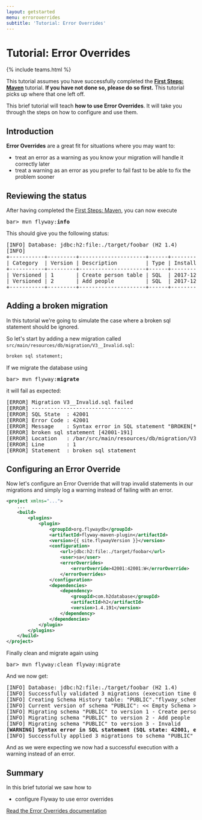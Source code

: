 ```yaml
---
layout: getstarted
menu: erroroverrides
subtitle: 'Tutorial: Error Overrides'
---
```

# Tutorial: Error Overrides
{% include teams.html %}

This tutorial assumes you have successfully completed the [**First Steps: Maven**](/getstarted/firststeps/maven)
tutorial. **If you have not done so, please do so first.** This tutorial picks up where that one left off.

This brief tutorial will teach **how to use Error Overrides**. It will take you through the
steps on how to configure and use them.

## Introduction

**Error Overrides** are a great fit for situations where you may want to:
- treat an error as a warning as you know your migration will handle it correctly later
- treat a warning as an error as you prefer to fail fast to be able to fix the problem sooner

## Reviewing the status

After having completed the [First Steps: Maven](/getstarted/firststeps/maven), you can now execute

<pre class="console"><span>bar&gt;</span> mvn flyway:<strong>info</strong></pre>

This should give you the following status:

<pre class="console">[INFO] Database: jdbc:h2:file:./target/foobar (H2 1.4)
[INFO]
+-----------+---------+---------------------+------+---------------------+---------+
| Category  | Version | Description         | Type | Installed On        | State   |
+-----------+---------+---------------------+------+---------------------+---------+
| Versioned | 1       | Create person table | SQL  | 2017-12-22 15:26:39 | Success |
| Versioned | 2       | Add people          | SQL  | 2017-12-22 15:28:17 | Success |
+-----------+---------+---------------------+------+---------------------+---------+</pre>

## Adding a broken migration

In this tutorial we're going to simulate the case where a broken sql statement should be ignored.

So let's start by adding a new migration called `src/main/resources/db/migration/V3__Invalid.sql`:
```sql
broken sql statement;
```

If we migrate the database using
<pre class="console"><span>bar&gt;</span> mvn flyway:<strong>migrate</strong></pre> 
 
it will fail as expected:
<pre class="console">[ERROR] Migration V3__Invalid.sql failed
[ERROR] --------------------------------
[ERROR] SQL State  : 42001
[ERROR] Error Code : 42001
[ERROR] Message    : Syntax error in SQL statement "BROKEN[*] SQL STATEMENT "; expected "BACKUP, BEGIN, {"; SQL statement:
[ERROR] broken sql statement [42001-191]
[ERROR] Location   : /bar/src/main/resources/db/migration/V3__Invalid.sql (/bar/src/main/resources/db/migration/V3__Invalid.sql)
[ERROR] Line       : 1
[ERROR] Statement  : broken sql statement</pre> 

## Configuring an Error Override

Now let's configure an Error Override that will trap invalid statements in our migrations and simply log a warning 
instead of failing with an error.

```xml
<project xmlns="...">
    ...
    <build>
        <plugins>
            <plugin>
                <groupId>org.flywaydb</groupId>
                <artifactId>flyway-maven-plugin</artifactId>
                <version>{{ site.flywayVersion }}</version>
                <configuration>
                    <url>jdbc:h2:file:./target/foobar</url>
                    <user>sa</user>
                    <errorOverrides>
                        <errorOverride>42001:42001:W</errorOverride>
                    </errorOverrides>
                </configuration>
                <dependencies>
                    <dependency>
                        <groupId>com.h2database</groupId>
                        <artifactId>h2</artifactId>
                        <version>1.4.191</version>
                    </dependency>
                </dependencies>
            </plugin>
        </plugins>
    </build>
</project>
```

Finally clean and migrate again using
<pre class="console"><span>bar&gt;</span> mvn flyway:clean flyway:migrate</pre>

And we now get:

<pre class="console">[INFO] Database: jdbc:h2:file:./target/foobar (H2 1.4)
[INFO] Successfully validated 3 migrations (execution time 00:00.007s)
[INFO] Creating Schema History table: "PUBLIC"."flyway_schema_history"
[INFO] Current version of schema "PUBLIC": << Empty Schema >>
[INFO] Migrating schema "PUBLIC" to version 1 - Create person table
[INFO] Migrating schema "PUBLIC" to version 2 - Add people
[INFO] Migrating schema "PUBLIC" to version 3 - Invalid
<strong>[WARNING] Syntax error in SQL statement (SQL state: 42001, error code: 42001)</strong>
[INFO] Successfully applied 3 migrations to schema "PUBLIC" (execution time 00:00.039s)</pre>

And as we were expecting we now had a successful execution with a warning instead of an error.

## Summary

In this brief tutorial we saw how to
- configure Flyway to use error overrides

<p class="next-steps">
    <a class="btn btn-primary" href="/documentation/erroroverrides">Read the Error Overrides documentation <i class="fa fa-arrow-right"></i></a>
</p>